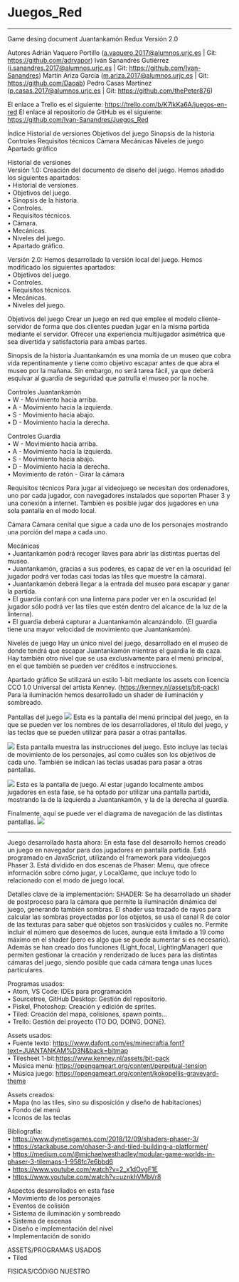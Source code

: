 ﻿# Juegos_Red

------------------------------------------------------------------------------------------------------------------

Game desing document
Juantankamón Redux
Versión 2.0

Autores
Adrián Vaquero Portillo   (a.vaquero.2017@alumnos.urjc.es   | Git: https://github.com/adrvapor)
Iván Sanandrés Gutiérrez  (i.sanandres.2017@alumnos.urjc.es | Git: https://github.com/Ivan-Sanandres)
Martín Ariza García       (m.ariza.2017@alumnos.urjc.es     | Git: https://github.com/Daoab)
Pedro Casas Martínez      (p.casas.2017@alumnos.urjc.es     | Git: https://github.com/thePeter876)

El enlace a Trello es el siguiente: https://trello.com/b/K7lkKa6A/juegos-en-red
El enlace al repositorio de GitHub es el siguiente: https://github.com/Ivan-Sanandres/Juegos_Red

Índice 
Historial de versiones
Objetivos del juego
Sinopsis de la historia
Controles
Requisitos técnicos
Cámara
Mecánicas
Niveles de juego
Apartado gráfico
 

Historial de versiones <br/>
Versión 1.0: Creación del documento de diseño del juego. Hemos añadido los siguientes apartados: <br/>
•	Historial de versiones. <br/>
•	Objetivos del juego. <br/>
•	Sinopsis de la historia. <br/>
•	Controles. <br/>
•	Requisitos técnicos. <br/>
•	Cámara. <br/>
•	Mecánicas. <br/>
•	Niveles del juego. <br/>
•	Apartado gráfico. <br/>

Versión 2.0: Hemos desarrollado la versión local del juego. Hemos modificado los siguientes apartados: <br/>
•	Objetivos del juego. <br/>
•	Controles. <br/>
•	Requisitos técnicos. <br/>
•	Mecánicas. <br/>
•	Niveles del juego. <br/>

Objetivos del juego
Crear un juego en red que emplee el modelo cliente-servidor de forma que dos clientes puedan jugar en la misma partida mediante el servidor.
Ofrecer una experiencia multijugador asimétrica que sea divertida y satisfactoria para ambas partes.

Sinopsis de la historia
Juantankamón es una momia de un museo que cobra vida repentinamente y tiene como objetivo escapar antes de que abra el museo por la mañana.
Sin embargo, no será tarea fácil, ya que deberá esquivar al guardia de seguridad que patrulla el museo por la noche.

Controles Juantankamón <br/>
•	W - Movimiento hacia arriba. <br/>
•	A - Movimiento hacia la izquierda. <br/>
•	S - Movimiento hacia abajo. <br/>
•	D - Movimiento hacia la derecha. <br/>

Controles Guardia <br/>
•	W - Movimiento hacia arriba. <br/>
•	A - Movimiento hacia la izquierda. <br/>
•	S - Movimiento hacia abajo. <br/>
•	D - Movimiento hacia la derecha. <br/>
•	Movimiento de ratón - Girar la cámara <br/>

Requisitos técnicos
Para jugar al videojuego se necesitan dos ordenadores, uno por cada jugador, con navegadores instalados que soporten Phaser 3 y una conexión a internet. También es posible jugar dos jugadores en una sola pantalla en el modo local.

Cámara
Cámara cenital que sigue a cada uno de los personajes mostrando una porción del mapa a cada uno.

Mecánicas <br/>
•	Juantankamón podrá recoger llaves para abrir las distintas puertas del museo. <br/>
•	Juantankamón, gracias a sus poderes, es capaz de ver en la oscuridad (el jugador podrá ver todas casi todas las tiles que muestre la cámara). <br/>
•	Juantankamón deberá llegar a la entrada del museo para escapar y ganar la partida. <br/>
•	El guardia contará con una linterna para poder ver en la oscuridad (el jugador sólo podrá ver las tiles que estén dentro del alcance de la luz de la linterna). <br/>
•	El guardia deberá capturar a Juantankamón alcanzándolo. (El guardia tiene una mayor velocidad de movimiento que Juantankamón). <br/>

Niveles de juego
Hay un único nivel del juego, desarrollado en el museo de donde tendrá que escapar Juantankamón mientras el guardia le da caza. Hay también otro nivel que se usa exclusivamente para el menú principal, en el que también se pueden ver créditos e instrucciones.

Apartado gráfico
Se utilizará un estilo 1-bit mediante los assets con licencia CCO 1.0 Universal del artista Kenney. (https://kenney.nl/assets/bit-pack)
Para la iluminación hemos desarrollado un shader de iluminación y sombreado.

Pantallas del juego
![](Imágenes/captura.png)
Esta es la pantalla del menú principal del juego, en la que se pueden ver los nombres de los desarrolladores, el título del juego, y las teclas que se pueden utilizar para pasar a otras pantallas.

![](Imágenes/captura2.png)
Esta pantalla muestra las instrucciones del juego. Esto incluye las teclas de movimiento de los personajes, así como cuáles son los objetivos de cada uno. También se indican las teclas usadas para pasar a otras pantallas.

![](Imágenes/captura3.png)
Esta es la pantalla de juego. Al estar jugando localmente ambos jugadores en esta fase, se ha optado por utilizar una pantalla partida, mostrando la de la izquierda a Juantankamón, y la de la derecha al guardia.

Finalmente, aquí se puede ver el diagrama de navegación de las distintas pantallas.
![](Imágenes/diagrama.png)

------------------------------------------------------------------------------------------------------------------

Juego desarrollado hasta ahora:
En esta fase del desarrollo hemos creado un juego en navegador para dos jugadores en pantalla partida. Está programado en JavaScript, utilizando el framework para videojuegos Phaser 3. Está dividido en dos escenas de Phaser: Menu, que ofrece información sobre cómo jugar, y LocalGame, que incluye todo lo relacionado con el modo de juego local.

Detalles clave de la implementación:
SHADER:
Se ha desarrollado un shader de postproceso para la cámara que permite la iluminación dinámica del juego, generando también sombras.
El shader usa trazado de rayos para calcular las sombras proyectadas por los objetos, se usa el canal R de color de las texturas para saber qué objetos son traslúcidos y cuáles no.
Permite incluir el número que deseemos de luces, aunque está limitado a 19 como máximo en el shader (pero es algo que se puede aumentar si es necesario).
Además se han creado dos funciones (Light_focal, LightingManager) que permiten gestionar la creación y renderizado de luces para las distintas cámaras del juego, siendo posible que cada cámara tenga unas luces particulares.

Programas usados: <br/>
• Atom, VS Code: IDEs para programación <br/>
• Sourcetree, GitHub Desktop: Gestión del repositorio. <br/>
• Piskel, Photoshop: Creación y edición de sprites. <br/>
• Tiled: Creación del mapa, colisiones, spawn points... <br/>
• Trello: Gestión del proyecto (TO DO, DOING, DONE). <br/>

Assets usados: <br/>
• Fuente texto: https://www.dafont.com/es/minecraftia.font?text=JUANTANKAM%D3N&back=bitmap <br/>
• Tilesheet 1-bit:https://www.kenney.nl/assets/bit-pack <br/>
• Música menú: https://opengameart.org/content/perpetual-tension <br/>
• Música juego: https://opengameart.org/content/kokopellis-graveyard-theme <br/>

Assets creados: <br/>
• Mapa (no las tiles, sino su disposición y diseño de habitaciones) <br/>
• Fondo del menú <br/>
• Iconos de las teclas <br/>

Bibliografía: <br/> 
• https://www.dynetisgames.com/2018/12/09/shaders-phaser-3/ <br/>
• https://stackabuse.com/phaser-3-and-tiled-building-a-platformer/ <br/>
• https://medium.com/@michaelwesthadley/modular-game-worlds-in-phaser-3-tilemaps-1-958fc7e6bbd6 <br/>
• https://www.youtube.com/watch?v=2_x1dOvgF1E <br/>
• https://www.youtube.com/watch?v=uznkhVMbVr8 <br/>

Aspectos desarrollados en esta fase <br/>
• Movimiento de los personajes <br/>
• Eventos de colisión <br/>
• Sistema de iluminación y sombreado <br/>
• Sistema de escenas <br/>
• Diseño e implementación del nivel <br/>
• Implementación de sonido <br/>

ASSETS/PROGRAMAS USADOS <br/>
• Tiled <br/>

FISICAS/CÓDIGO NUESTRO

